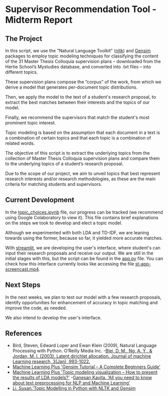 # **Supervisor Recommendation Tool - Midterm Report**
## **The Project**
In this script, we use the "Natural Language Toolkit" ([nltk](https://www.nltk.org/)) and  [Gensim](https://radimrehurek.com/gensim/) packages to employ topic modeling techniques for classifying the content of the 31 Master Thesis Colloquia supervision plans – downloaded from the Hertie School’s Mystudies database, and converted into .txt files – into different topics.

These supervision plans compose the “corpus” of the work, from which we derive a model that generates per-document topic distributions.

Then, we apply the model to the text of a student's research proposal, to extract the best matches between their interests and the topics of our model.

Finally, we recommend the supervisors that match the student's most prominent topic interest.

Topic modeling is based on the assumption that each document in a text is a combination of certain topics and that each topic is a combination of related words.

The objective of this script is to extract the underlying topics from the collection of Master Thesis Colloquia supervision plans and compare them to the underlying topics of a student’s research proposal.

Due to the scope of our project, we aim to unveil topics that best represent research interests and/or research methodologies, as these are the main criteria for matching students and supervisors.
## Current Development
In the [topic_choices.ipynb](https://github.com/cbsobral/python/blob/master/topic_choices.ipynb) file, our progress can be tracked (we recommend using Google Colaboratory to view it). This file contains brief explanations on the steps we took to develop and elect a topic model.

Although we experimented with both LDA and TD-IDF, we are leaning towards using the former, because so far, it yielded more accurate matches. 

With [streamlit](https://www.streamlit.io/), we are developing the user's interface, where student's can input their research proposals and receive our output. We are still in the initial stages with this, but the script can be found in the [app.py](https://github.com/cbsobral/python/blob/master/app.py) file. You can check how this interface currently looks like accessing the file [st-app-screencast.mp4](https://github.com/cbsobral/python/blob/master/st-app-screencast.mp4).

## Next Steps 
In the next weeks, we plan to test our model with a few research proposals, identify opportunities for enhancement of accuracy in topic matching and improve the code, as needed.

We also intend to develop the user's interface.

## References
- Bird, Steven, Edward Loper and Ewan Klein (2009), Natural Language Processing with Python. O’Reilly Media Inc.
-[Blei, D. M., Ng, A. Y., & Jordan, M. I. (2003). Latent dirichlet allocation. Journal of machine Learning research, 3(Jan), 993-1022.](https://www.jmlr.org/papers/v3/blei03a)
- [Machine Learning Plus 'Gensim Tutorial – A Complete Beginners Guide'](https://www.machinelearningplus.com/nlp/gensim-tutorial/#11howtocreatetopicmodelswithlda)
- [Machine Learning Plus 'Topic modeling visualization – How to present the results of LDA models?'](https://www.machinelearningplus.com/nlp/topic-modeling-visualization-how-to-present-results-lda-models/)
-[Ganesan,Kavita. 'All you need to know about text preprocessing for NLP and Machine Learning'](https://www.kdnuggets.com/2019/04/text-preprocessing-nlp-machine-learning.html)
- [Li, Susan.'Topic Modelling in Python with NLTK and Gensim ]('https://towardsdatascience.com/topic-modelling-in-python-with-nltk-and-gensim-4ef03213cd21#:~:text=In%20this%20post%2C%20we%20will,a%20document%2C%20called%20topic%20modelling.&text=Research%20paper%20topic%20modelling%20is,of%20papers%20in%20a%20corpus)

